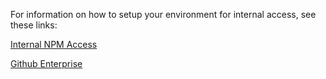 For information on how to setup your environment for internal access, see these links:

[Internal NPM Access](https://git.soma.salesforce.com/communities/webruntime/wiki/Internal-NPM-Access)

[Github Enterprise](https://git.soma.salesforce.com/communities/webruntime/wiki/Github-Enterprise)
